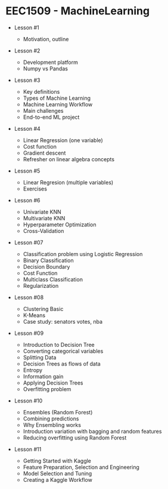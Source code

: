 # EEC1509 - MachineLearning

- Lesson #1
	- Motivation, outline
- Lesson #2
	- Development platform
	- Numpy vs Pandas
- Lesson #3
	- Key definitions
	- Types of Machine Learning
	- Machine Learning Workflow
	- Main challenges
	- End-to-end ML project
- Lesson #4
	- Linear Regression (one variable)
	- Cost function
	- Gradient descent
	- Refresher on linear algebra concepts
    
- Lesson #5
	- Linear Regresion (multiple variables)
	- Exercises
- Lesson #6
	- Univariate KNN
	- Multivariate KNN
	- Hyperparameter Optimization
	- Cross-Validation
- Lesson #07
	- Classification problem using Logistic Regression
	- Binary Classification
	- Decision Boundary
	- Cost Function 
	- Multiclass Classification
	- Regularization
- Lesson #08
	- Clustering Basic
	- K-Means
	- Case study: senators votes, nba
- Lesson #09
	- Introduction to Decision Tree
	- Converting categorical variables
	- Splitting Data
	- Decision Trees as flows of data
	- Entropy
	- Information gain
	- Applying Decision Trees
	- Overfitting problem

- Lesson #10
	- Ensembles (Random Forest)
	- Combining predictions
	- Why Ensembling works
	- Introduction variation with bagging and random features
	- Reducing overfitting using Random Forest
- Lesson #11
	- Getting Started with Kaggle
	- Feature Preparation, Selection and Engineering
	- Model Selection and Tuning
	- Creating a Kaggle Workflow


